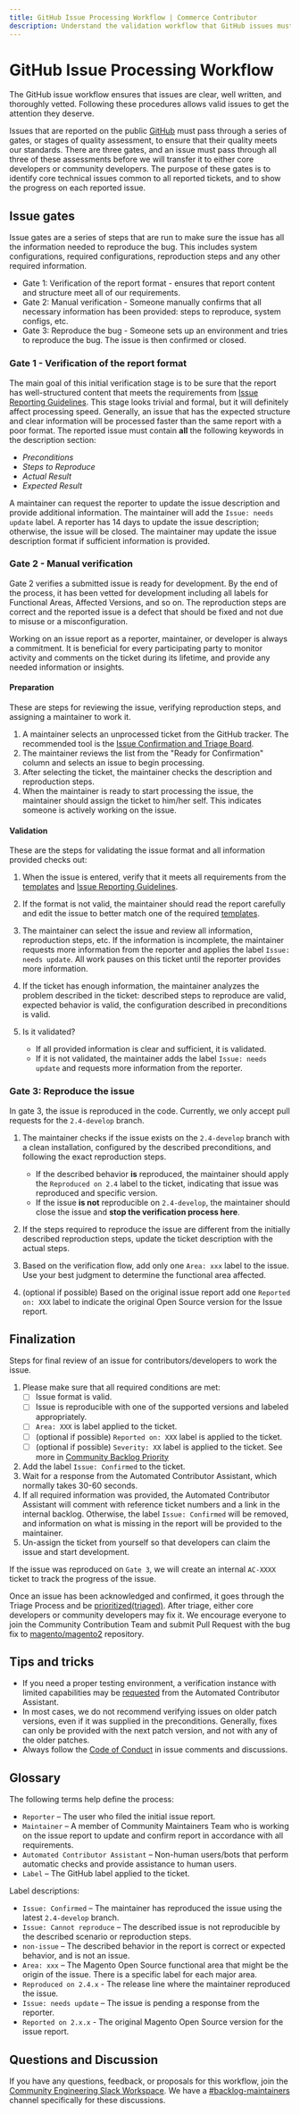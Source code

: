 ```yaml
---
title: GitHub Issue Processing Workflow | Commerce Contributor
description: Understand the validation workflow that GitHub issues must follow for open-source Commerce projects.
---
```


# GitHub Issue Processing Workflow

The GitHub issue workflow ensures that issues are clear, well written, and thoroughly vetted. Following these procedures allows valid issues to get the attention they deserve.

Issues that are reported on the public [GitHub](https://github.com/magento/magento2/issues) must pass through a series of gates, or stages of quality assessment, to ensure that their quality meets our standards. There are three gates, and an issue must pass through all three of these assessments before we will transfer it to either core developers or community developers.
The purpose of these gates is to identify core technical issues common to all reported tickets, and to show the progress on each reported issue.

## Issue gates

Issue gates are a series of steps that are run to make sure the issue has all the information needed to reproduce the bug. This includes system configurations, required configurations, reproduction steps and any other required information.

*  Gate 1: Verification of the report format - ensures that report content and structure meet all of our requirements.
*  Gate 2: Manual verification - Someone manually confirms that all necessary information has been provided: steps to reproduce, system configs, etc.
*  Gate 3: Reproduce the bug - Someone sets up an environment and tries to reproduce the bug. The issue is then confirmed or closed.

### Gate 1 - Verification of the report format

The main goal of this initial verification stage is to be sure that the report has well-structured content that meets the requirements from [Issue Reporting Guidelines](contributing.md#report-an-issue). This stage looks trivial and formal, but it will definitely affect processing speed. Generally, an issue that has the expected structure and clear information will be processed faster than the same report with a poor format.
The reported issue must contain **all** the following keywords in the description section:

*  _Preconditions_
*  _Steps to Reproduce_
*  _Actual Result_
*  _Expected Result_

A maintainer can request the reporter to update the issue description and provide additional information. The maintainer will add the `Issue: needs update` label. A reporter has 14 days to update the issue description; otherwise, the issue will be closed. The maintainer may update the issue description format if sufficient information is provided.

### Gate 2 - Manual verification

Gate 2 verifies a submitted issue is ready for development.
By the end of the process, it has been vetted for development including all labels for Functional Areas, Affected Versions, and so on. The reproduction steps are correct and the reported issue is a defect that should be fixed and not due to misuse or a misconfiguration.

Working on an issue report as a reporter, maintainer, or developer is always a commitment. It is beneficial for every participating party to monitor activity and comments on the ticket during its lifetime, and provide any needed information or insights.

#### Preparation

These are steps for reviewing the issue, verifying reproduction steps, and assigning a maintainer to work it.

1. A maintainer selects an unprocessed ticket from the GitHub tracker. The recommended tool is the [Issue Confirmation and Triage Board](https://github.com/magento/magento2/projects/23).
1. The maintainer reviews the list from the "Ready for Confirmation" column and selects an issue to begin processing.
1. After selecting the ticket, the maintainer checks the description and reproduction steps.
1. When the maintainer is ready to start processing the issue, the maintainer should assign the ticket to him/her self. This indicates someone is actively working on the issue.

#### Validation

These are the steps for validating the issue format and all information provided checks out:

1. When the issue is entered, verify that it meets all requirements from the [templates](https://github.com/magento/magento2/tree/2.4-develop/.github/ISSUE_TEMPLATE) and [Issue Reporting Guidelines](contributing.md#report-an-issue).
1. If the format is not valid, the maintainer should read the report carefully and edit the issue to better match one of the required [templates](https://github.com/magento/magento2/tree/2.4-develop/.github/ISSUE_TEMPLATE).
1. The maintainer can select the issue and review all information, reproduction steps, etc. If the information is incomplete, the maintainer requests more information from the reporter and applies the label `Issue: needs update`. All work pauses on this ticket until the reporter provides more information.
1. If the ticket has enough information, the maintainer analyzes the problem described in the ticket: described steps to reproduce are valid, expected behavior is valid, the configuration described in preconditions is valid.
1. Is it validated?

   *  If all provided information is clear and sufficient, it is validated.
   *  If it is not validated, the maintainer adds the label `Issue: needs update` and requests more information from the reporter.

### Gate 3: Reproduce the issue

In gate 3, the issue is reproduced in the code.
Currently, we only accept pull requests for the `2.4-develop` branch.

1. The maintainer checks if the issue exists on the `2.4-develop` branch with a clean installation, configured by the described preconditions, and following the exact reproduction steps.

   *  If the described behavior **is** reproduced, the maintainer should apply the `Reproduced on 2.4` label to the ticket, indicating that issue was reproduced and specific version.
   *  If the issue **is not**  reproducible on `2.4-develop`, the maintainer should close the issue and **stop the verification process here**.

1. If the steps required to reproduce the issue are different from the initially described reproduction steps, update the ticket description with the actual steps.
1. Based on the verification flow, add only one `Area: xxx` label to the issue. Use your best judgment to determine the functional area affected.
1. (optional if possible) Based on the original issue report add one `Reported on: XXX` label to indicate the original Open Source version for the Issue report.

## Finalization

Steps for final review of an issue for contributors/developers to work the issue.

1. Please make sure that all required conditions are met:
   *  [ ] Issue format is valid.
   *  [ ] Issue is reproducible with one of the supported versions and labeled appropriately.
   *  [ ]  `Area: XXX` is label applied to the ticket.
   *  [ ]  (optional if possible) `Reported on: XXX` label is applied to the ticket.
   *  [ ]  (optional if possible) `Severity: XX` label is applied to the ticket. See more in [Community Backlog Priority](contributing.md#community-backlog-priority)

1. Add the label `Issue: Confirmed` to the ticket.
1. Wait for a response from the Automated Contributor Assistant, which normally takes 30-60 seconds.
1. If all required information was provided, the Automated Contributor Assistant will comment with reference ticket numbers and a link in the internal backlog. Otherwise, the label `Issue: Confirmed` will be removed, and information on what is missing in the report will be provided to the maintainer.
1. Un-assign the ticket from yourself so that developers can claim the issue and start development.

If the issue was reproduced on `Gate 3`, we will create an internal `AC-XXXX` ticket to track the progress of the issue.

Once an issue has been acknowledged and confirmed, it goes through the Triage Process and be [prioritized(triaged)](contributing.md#community-backlog-priority).
After triage, either core developers or community developers may fix it. We encourage everyone to join the Community Contribution Team and submit Pull Request with the bug fix to [magento/magento2](https://github.com/magento/magento2/pulls) repository.

## Tips and tricks

*  If you need a proper testing environment, a verification instance with limited capabilities may be [requested](contributing.md#deploy-vanilla-magento-open-source-instance) from the Automated Contributor Assistant.
*  In most cases, we do not recommend verifying issues on older patch versions, even if it was supplied in the preconditions. Generally, fixes can only be provided with the next patch version, and not with any of the older patches.
*  Always follow the [Code of Conduct](https://github.com/magento/magento2/blob/2.4-develop/.github/CODE_OF_CONDUCT.md) in issue comments and discussions.

## Glossary

The following terms help define the process:

*  `Reporter` – The user who filed the initial issue report.
*  `Maintainer` – A member of Community Maintainers Team who is working on the issue report to update and confirm report in accordance with all requirements.
*  `Automated Contributor Assistant` – Non-human users/bots that perform automatic checks and provide assistance to human users.
*  `Label` – The GitHub label applied to the ticket.

Label descriptions:

*  `Issue: Confirmed` – The maintainer has reproduced the issue using the latest `2.4-develop` branch.
*  `Issue: Cannot reproduce` – The described issue is not reproducible by the described scenario or reproduction steps.
*  `non-issue` – The described behavior in the report is correct or expected behavior, and is not an issue.
*  `Area: xxx` – The Magento Open Source functional area that might be the origin of the issue. There is a specific label for each major area.
*  `Reproduced on 2.4.x` - The release line where the maintainer reproduced the issue.
*  `Issue: needs update` – The issue is pending a response from the reporter.
*  `Reported on 2.x.x` - The original Magento Open Source version for the issue report.

## Questions and Discussion

If you have any questions, feedback, or proposals for this workflow, join the [Community Engineering Slack Workspace](https://opensource.magento.com/slack). We have a [#backlog-maintainers](https://magentocommeng.slack.com/messages/CCV2S9P7S) channel specifically for these discussions.
